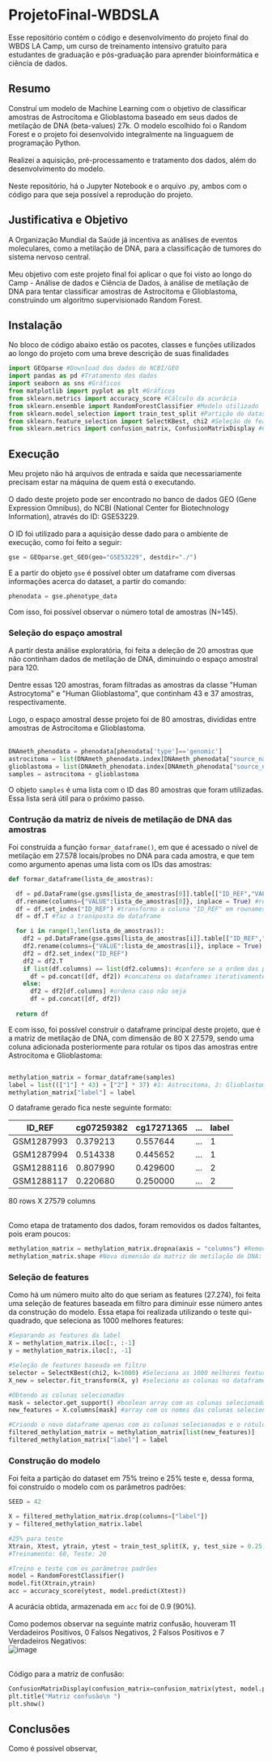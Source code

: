 # ProjetoFinal-WBDSLA
Esse repositório contém o código e desenvolvimento do projeto final do WBDS LA Camp, um curso de treinamento intensivo gratuito para estudantes de graduação e pós-graduação para aprender bioinformática e ciência de dados.

## Resumo

Construí um modelo de Machine Learning com o objetivo de classificar amostras de Astrocitoma e Glioblastoma baseado em seus dados de metilação de DNA (beta-values) 27k. O modelo escolhido foi o Random Forest e o projeto foi desenvolvido integralmente na linguaguem de programação Python. <br><br>
Realizei a aquisição, pré-processamento e tratamento dos dados, além do desenvolvimento do modelo. <br><br>
Neste repositório, há o Jupyter Notebook e o arquivo .py, ambos com o código para que seja possível a reprodução do projeto.

## Justificativa e Objetivo
A Organização Mundial da Saúde já incentiva as análises de eventos moleculares, como a  metilação de DNA, para a classificação de tumores do sistema nervoso central. <br><br>
Meu objetivo com este projeto final foi aplicar o que foi visto ao longo do Camp - Análise de dados e Ciência de Dados, à análise de metilação de DNA para tentar classificar amostras de Astrocitoma e Glioblastoma, construindo um algoritmo supervisionado Random Forest.

## Instalação

No bloco de código abaixo estão os pacotes, classes e funções utilizados ao longo do projeto com uma breve descrição de suas finalidades

```python 
import GEOparse #Download dos dados do NCBI/GEO
import pandas as pd #Tratamento dos dados
import seaborn as sns #Gráficos
from matplotlib import pyplot as plt #Gráficos
from sklearn.metrics import accuracy_score #Cálculo da acurácia
from sklearn.ensemble import RandomForestClassifier #Modelo utilizado
from sklearn.model_selection import train_test_split #Partição do dataset
from sklearn.feature_selection import SelectKBest, chi2 #Seleção de features
from sklearn.metrics import confusion_matrix, ConfusionMatrixDisplay #Construção da matriz confusão
```

## Execução

Meu projeto não há arquivos de entrada e saída que necessariamente precisam estar na máquina de quem está o executando. <br><br>
O dado deste projeto pode ser encontrado no banco de dados GEO (Gene Expression Omnibus), do NCBI (National Center for Biotechnology Information), através do ID: GSE53229. <br><br>
O ID foi utilizado para a aquisição desse dado para o ambiente de execução, como foi feito a seguir: 

```python 
gse = GEOparse.get_GEO(geo="GSE53229", destdir="./")
```

E a partir do objeto ``` gse ``` é possível obter um dataframe com diversas informações acerca do dataset, a partir do comando:
```python 
phenodata = gse.phenotype_data 
```

Com isso, foi possível observar o número total de amostras (N=145).

### Seleção do espaço amostral

A partir desta análise exploratória, foi feita a deleção de 20 amostras que não continham dados de metilação de DNA, diminuindo o espaço amostral para 120. <br><br>
Dentre essas 120 amostras, foram filtradas as amostras da classe "Human Astrocytoma" e "Human Glioblastoma", que continham 43 e 37 amostras, respectivamente. <br><br>
Logo, o espaço amostral desse projeto foi de 80 amostras, divididas entre amostras de Astrocitoma e Glioblastoma. <br><br>

```python 
DNAmeth_phenodata = phenodata[phenodata['type']=='genomic']
astrocitoma = list(DNAmeth_phenodata.index[DNAmeth_phenodata["source_name_ch1"] == "Human astrocytoma"])
glioblastoma = list(DNAmeth_phenodata.index[DNAmeth_phenodata["source_name_ch1"] == "Human glioblastoma"])
samples = astrocitoma + glioblastoma
```

O objeto ``` samples ``` é uma lista com o ID das 80 amostras que foram utilizadas. Essa lista será útil para o próximo passo.

### Contrução da matriz de níveis de metilação de DNA das amostras

Foi construída a função ``` formar_dataframe() ```, em que é acessado o nível de metilação em 27.578 locais/probes no DNA para cada amostra, e que tem como argumento apenas uma lista com os IDs das amostras:

```python 
def formar_dataframe(lista_de_amostras):

  df = pd.DataFrame(gse.gsms[lista_de_amostras[0]].table[["ID_REF","VALUE"]]) #acessa o nível de metilação da amostra em questão
  df.rename(columns={"VALUE":lista_de_amostras[0]}, inplace = True) #renomeia coluna "VALUE" para o nome da amostra
  df = df.set_index("ID_REF") #transformo a coluna "ID_REF" em rownames
  df = df.T #faz a transposta do dataframe

  for i in range(1,len(lista_de_amostras)):
    df2 = pd.DataFrame(gse.gsms[lista_de_amostras[i]].table[["ID_REF","VALUE"]])
    df2.rename(columns={"VALUE":lista_de_amostras[i]}, inplace = True)
    df2 = df2.set_index("ID_REF")
    df2 = df2.T 
    if list(df.columns) == list(df2.columns): #confere se a ordem das probes é a mesma 
      df = pd.concat([df, df2]) #concatena os dataframes iterativamente
    else:
      df2 = df2[df.columns] #ordena caso não seja
      df = pd.concat([df, df2])  
  
  return df
  ```
  
  E com isso, foi possível construir o dataframe principal deste projeto, que é a matriz de metilação de DNA, com dimensão de 80 X 27.579, sendo uma coluna adicionada posteriormente para rotular os tipos das amostras entre Astrocitoma e Glioblastoma:
  
  ```python
  
  methylation_matrix = formar_dataframe(samples)
  label = list((["1"] * 43) + ["2"] * 37) #1: Astrocitoma, 2: Glioblastoma
  methylation_matrix["label"] = label
  ```
  
  O dataframe gerado fica neste seguinte formato:
  
| ID_REF | cg07259382 | cg17271365 | ... | label |
|------------|----------|----------|-----|---|
| GSM1287993 | 0.379213 | 0.557644 | ... | 1 |
| GSM1287994 | 0.514338 | 0.445652 | ... | 1 |
| GSM1288116 | 0.807990 | 0.429600 | ... | 2 |
| GSM1288117 | 0.220680 | 0.250000 | ... | 2 |

80 rows X 27579 columns <br><br>

Como etapa de tratamento dos dados, foram removidos os dados faltantes, pois eram poucos: 

```python 
methylation_matrix = methylation_matrix.dropna(axis = "columns") #Remove colunas com NAs
methylation_matrix.shape #Nova dimensão da matriz de metilação de DNA: 27.274 probes (col) X 80 samples (row)
```
 ### Seleção de features
 
Como há um número muito alto do que seriam as features (27.274), foi feita uma seleção de features baseada em filtro para diminuir esse número antes da construção do modelo. Essa etapa foi realizada utilizando o teste qui-quadrado, que seleciona as 1000 melhores features:

```python 
#Separando as features da label
X = methylation_matrix.iloc[:, :-1]
y = methylation_matrix.iloc[:, -1]

#Seleção de features baseada em filtro
selector = SelectKBest(chi2, k=1000) #Seleciona as 1000 melhores features usando o teste qui-quadrado
X_new = selector.fit_transform(X, y) #seleciona as colunas no dataframe original

#Obtendo as colunas selecionadas
mask = selector.get_support() #boolean array com as colunas selecionadas
new_features = X.columns[mask] #array com os nomes das colunas selecionadas

#Criando o novo dataframe apenas com as colunas selecionadas e o rótulo
filtered_methylation_matrix = methylation_matrix[list(new_features)]
filtered_methylation_matrix["label"] = label
```

### Construção do modelo 

Foi feita a partição do dataset em 75% treino e 25% teste e, dessa forma, foi construído o modelo com os parâmetros padrões:

```python
SEED = 42

X = filtered_methylation_matrix.drop(columns=["label"])
y = filtered_methylation_matrix.label

#25% para teste
Xtrain, Xtest, ytrain, ytest = train_test_split(X, y, test_size = 0.25, stratify = y, random_state = SEED)
#Treinamento: 60, Teste: 20

#Treino e teste com os parâmetros padrões
model = RandomForestClassifier()
model.fit(Xtrain,ytrain)
acc = accuracy_score(ytest, model.predict(Xtest))
```
A acurácia obtida, armazenada em ``` acc ``` foi de 0.9 (90%).<br><br>
Como podemos observar na seguinte matriz confusão, houveram 11 Verdadeiros Positivos, 0 Falsos Negativos, 2 Falsos Positivos e 7 Verdadeiros Negativos: <br>
![image](https://user-images.githubusercontent.com/49324017/226037713-64ae229c-6365-4292-8f8f-4e20bff2adb7.png)

<br>
Código para a matriz de confusão:

```python 
ConfusionMatrixDisplay(confusion_matrix=confusion_matrix(ytest, model.predict(Xtest)), display_labels=model.classes_).plot()
plt.title("Matriz confusão\n ")
plt.show()
```

## Conclusões

Como é possível observar, 




